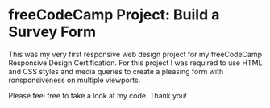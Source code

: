 # freeCodeCamp Project: Build a Survey Form
This was my very first responsive web design project for my freeCodeCamp Responsive Design Certification. For this project 
I was required to use HTML and CSS styles and media queries to create a pleasing form with ronsponsiveness on multiple viewports.

Please feel free to take a look at my code. Thank you!
